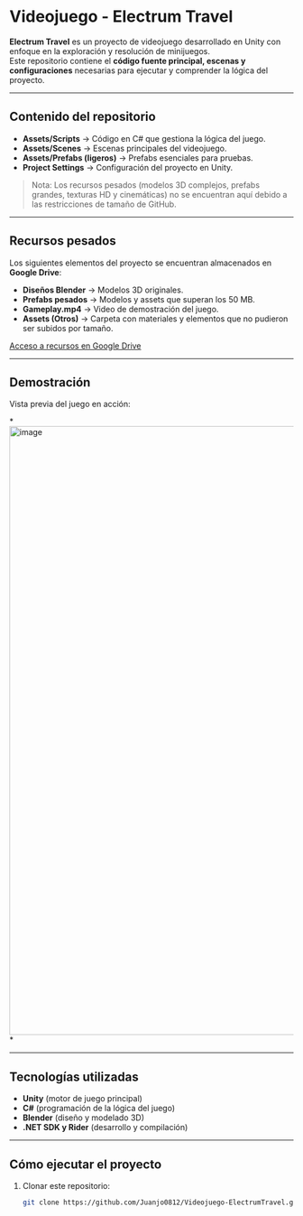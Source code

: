 # Videojuego - Electrum Travel

**Electrum Travel** es un proyecto de videojuego desarrollado en Unity con enfoque en la exploración y resolución de minijuegos.  
Este repositorio contiene el **código fuente principal, escenas y configuraciones** necesarias para ejecutar y comprender la lógica del proyecto.

---

## Contenido del repositorio
- **Assets/Scripts** → Código en C# que gestiona la lógica del juego.  
- **Assets/Scenes** → Escenas principales del videojuego.  
- **Assets/Prefabs (ligeros)** → Prefabs esenciales para pruebas.  
- **Project Settings** → Configuración del proyecto en Unity.  

> Nota: Los recursos pesados (modelos 3D complejos, prefabs grandes, texturas HD y cinemáticas) no se encuentran aquí debido a las restricciones de tamaño de GitHub.

---

## Recursos pesados
Los siguientes elementos del proyecto se encuentran almacenados en **Google Drive**:

- **Diseños Blender** → Modelos 3D originales.  
- **Prefabs pesados** → Modelos y assets que superan los 50 MB.  
- **Gameplay.mp4** → Video de demostración del juego.  
- **Assets (Otros)** → Carpeta con materiales y elementos que no pudieron ser subidos por tamaño.  

[Acceso a recursos en Google Drive](https://drive.google.com/drive/folders/127Xel7jZL63xM-Dr2iKFpTcULgsekJCU?usp=sharing)

---

## Demostración
Vista previa del juego en acción:

*<img width="1919" height="1079" alt="image" src="https://github.com/user-attachments/assets/a2543d95-6114-48bf-ad60-5573c470bdee" />
*

---

## Tecnologías utilizadas
- **Unity** (motor de juego principal)  
- **C#** (programación de la lógica del juego)  
- **Blender** (diseño y modelado 3D)  
- **.NET SDK y Rider** (desarrollo y compilación)

---

## Cómo ejecutar el proyecto
1. Clonar este repositorio:
   ```bash
   git clone https://github.com/Juanjo0812/Videojuego-ElectrumTravel.git
